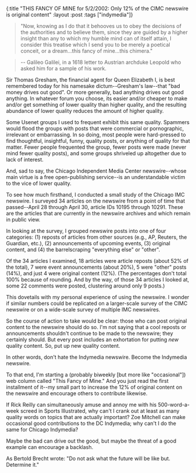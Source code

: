 {:title "THIS FANCY OF MINE for 5/2/2002: Only 12% of the CIMC newswire is original content"
:layout :post
:tags  ["indymedia"]}

> "Now, knowing as I do that it behooves us to obey the decisions of the
authorities and to believe them, since they are guided by a higher insight
than any to which my humble mind can of itself attain, I consider this
treatise which I send you to be merely a poetical conceit, or a dream...this
fancy of mine...this chimera."

> \-- Galileo Galilei, in a 1618 letter to Austrian archduke Leopold who asked
him for a sample of his work.

Sir Thomas Gresham, the financial agent for Queen Elizabeth I, is best
remembered today for his namesake dictum--Gresham's law--that "bad money
drives out good". Or more generally, bad anything drives out good anything.
In whatever forum you choose, its easier and/or cheaper to make and/or get
something of lower quality than higher quality, and the resulting abundance of
lower quality reduces the amount of higher quality.

Some Usenet groups I used to frequent exhibit this same quality. Spammers
would flood the groups with posts that were commercial or pornographic,
irrelevant or embarrassing. In so doing, most people were hard-pressed to find
thoughtful, insightful, funny, quality posts, or anything of quality for that
matter. Fewer people frequented the group, fewer posts were made (never mind
fewer quality posts), and some groups shriveled up altogether due to lack of
interest.

And, sad to say, the Chicago Independent Media Center newswire--whose main
virtue is a free open-publishing service--is an understandable victim to the
vice of lower quality.

To see how much firsthand, I conducted a small study of the Chicago IMC
newswire. I surveyed 34 articles on the newswire from a point of time that
passed--April 28 through April 30, article IDs 10195 through 10291. These are
the articles that are currently in the newswire archives and which remain in
public view.

In looking at the survey, I grouped newswire posts into one of four
categories: (1) reposts of articles from other sources (e.g., AP, Reuters, the
Guardian, etc.), (2) announcements of upcoming events, (3) original content,
and (4) the barrelscraping "everything else" or "other".

Of the 34 articles I examined, 18 articles were article reposts (about 52% of
the total), 7 were event announcements (about 20%), 5 were "other" posts
(14%), and just 4 were original content (12%). (The percentages don't total
100% because of rounding. And by the way, of those 34 articles I looked at,
some 22 comments were posted, clustering around only 9 posts.)

This dovetails with my personal experience of using the newswire. I wonder if
similar numbers could be replicated on a larger-scale survey of the CIMC
newswire or on a wide-scale survey of multiple IMC newswires.

So the course of action to take would be clear: those who can post original
content to the newswire should do so. I'm not saying that a cool reposts or
announcements shouldn't continue to be made to the newswire; they certainly
should. But every post includes an exhortation for putting *new* quality
content. So, put up new quality content.

In other words, don't hate the Indymedia newswire. Become the Indymedia
newswire.

To that end, I'm starting a (probably biweekly [but more like "occasional"])
web column called "This Fancy of Mine." And you just read the first
installment of it--my small part to increase the 12% of original content on
the newswire and encourage others to contribute likewise.

If Rick Reilly can simultaneously amuse and annoy me with his 500-word-a-week
screed in Sports Illustrated, why can't I crank out at least as many quality
words on topics that are actually important? Zoe Mitchell can make occasional
good contributions to the DC Indymedia; why can't I do the same for Chicago
Indymedia?

Maybe the bad can drive out the good, but maybe the threat of a good example
can encourage a backlash.

As Bertold Brecht wrote: "Do not ask what the future will be like but.
Determine it."

